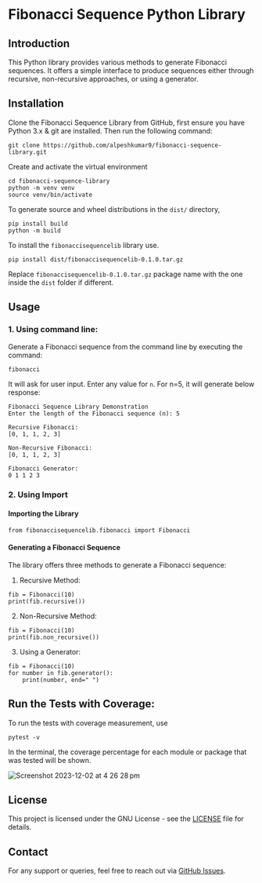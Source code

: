 # Fibonacci Sequence Python Library

## Introduction

This Python library provides various methods to generate Fibonacci sequences. It offers a simple interface to produce sequences either through recursive, non-recursive approaches, or using a generator.

## Installation

Clone the Fibonacci Sequence Library from GitHub, first ensure you have Python 3.x & git are installed. Then run the following command:

```
git clone https://github.com/alpeshkumar9/fibonacci-sequence-library.git
```

Create and activate the virtual environment

```
cd fibonacci-sequence-library
python -m venv venv
source venv/bin/activate
```

To generate source and wheel distributions in the `dist/` directory,

```
pip install build
python -m build
```

To install the `fibonaccisequencelib` library use.

```
pip install dist/fibonaccisequencelib-0.1.0.tar.gz
```

Replace `fibonaccisequencelib-0.1.0.tar.gz` package name with the one inside the `dist` folder if different.

## Usage

### 1. Using command line:

Generate a Fibonacci sequence from the command line by executing the command:

```
fibonacci
```

It will ask for user input. Enter any value for `n`.
For n=5, it will generate below response:

```
Fibonacci Sequence Library Demonstration
Enter the length of the Fibonacci sequence (n): 5

Recursive Fibonacci:
[0, 1, 1, 2, 3]

Non-Recursive Fibonacci:
[0, 1, 1, 2, 3]

Fibonacci Generator:
0 1 1 2 3
```

### 2. Using Import

#### Importing the Library

```
from fibonaccisequencelib.fibonacci import Fibonacci
```

#### Generating a Fibonacci Sequence

The library offers three methods to generate a Fibonacci sequence:

1. Recursive Method:

```
fib = Fibonacci(10)
print(fib.recursive())
```

2. Non-Recursive Method:

```
fib = Fibonacci(10)
print(fib.non_recursive())
```

3. Using a Generator:

```
fib = Fibonacci(10)
for number in fib.generator():
    print(number, end=" ")
```

## Run the Tests with Coverage:

To run the tests with coverage measurement, use

```
pytest -v
```

In the terminal, the coverage percentage for each module or package that was tested will be shown.

![Screenshot 2023-12-02 at 4 26 28 pm](https://github.com/alpeshkumar9/fibonacci-sequence-library/assets/8064993/703ef14a-63d8-42ce-bb61-fcb1eb49aac6)

## License

This project is licensed under the GNU License - see the [LICENSE](/LICENSE) file for details.

## Contact

For any support or queries, feel free to reach out via [GitHub Issues](https://github.com/alpeshkumar9/fibonacci-sequence-library/issues).
